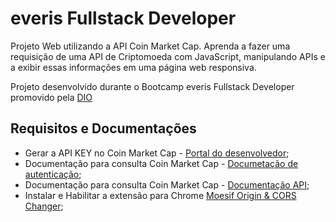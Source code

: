 # everis Fullstack Developer

Projeto Web utilizando a API Coin Market Cap. Aprenda a fazer uma requisição de uma API de Criptomoeda com JavaScript, manipulando APIs e a exibir essas informações em uma página web responsiva.

Projeto desenvolvido durante o Bootcamp everis Fullstack Developer promovido pela [DIO](https://digitalinnovation.one/)

## Requisitos e Documentações
- Gerar a API KEY no Coin Market Cap - [Portal do desenvolvedor](https://pro.coinmarketcap.com/account);
- Documentação para consulta Coin Market Cap - [Documetação de autenticação](https://coinmarketcap.com/api/documentation/v1/#section/Authentication);
- Documentação para consulta Coin Market Cap - [Documentação API](https://coinmarketcap.com/api/documentation/v1/#);
- Instalar e Habilitar a extensão para Chrome [Moesif Origin & CORS Changer](https://chrome.google.com/webstore/detail/moesif-orign-cors-changer/digfbfaphojjndkpccljibejjbppifbc?hl=pt-BR&authuser=1);